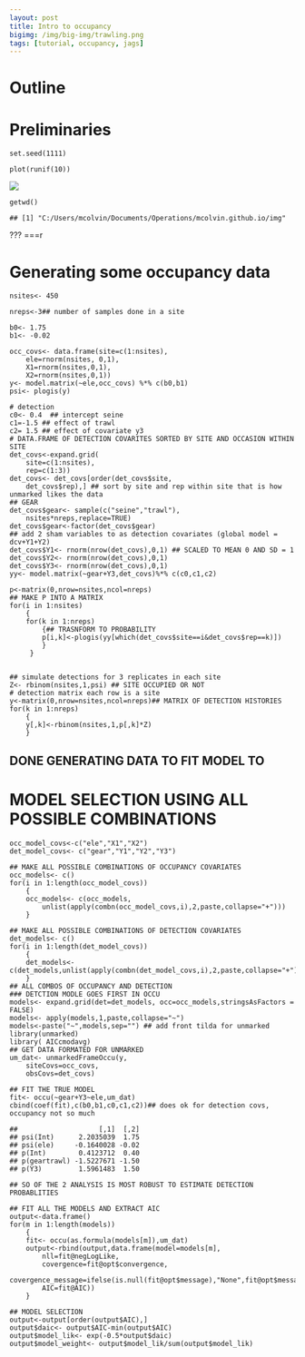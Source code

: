 ```yaml
---
layout: post
title: Intro to occupancy 
bigimg: /img/big-img/trawling.png
tags: [tutorial, occupancy, jags]
---
```


Outline
=======

Preliminaries
=============

    set.seed(1111)

    plot(runif(10))

![](http://mcolvin.github.io/_posts/2020-05-23-occupancy-1_files/figure-markdown_strict/unnamed-chunk-3-1.png)

    getwd()

    ## [1] "C:/Users/mcolvin/Documents/Operations/mcolvin.github.io/img"

???
===r 

Generating some occupancy data
==============================

    nsites<- 450

    nreps<-3## number of samples done in a site

    b0<- 1.75
    b1<- -0.02

    occ_covs<- data.frame(site=c(1:nsites),
        ele=rnorm(nsites, 0,1),
        X1=rnorm(nsites,0,1),
        X2=rnorm(nsites,0,1))
    y<- model.matrix(~ele,occ_covs) %*% c(b0,b1)
    psi<- plogis(y)

    # detection
    c0<- 0.4  ## intercept seine
    c1=-1.5 ## effect of trawl
    c2= 1.5 ## effect of covariate y3
    # DATA.FRAME OF DETECTION COVARITES SORTED BY SITE AND OCCASION WITHIN SITE
    det_covs<-expand.grid(
        site=c(1:nsites), 
        rep=c(1:3))
    det_covs<- det_covs[order(det_covs$site,
        det_covs$rep),] ## sort by site and rep within site that is how unmarked likes the data
    ## GEAR  
    det_covs$gear<- sample(c("seine","trawl"),
        nsites*nreps,replace=TRUE)
    det_covs$gear<-factor(det_covs$gear)
    ## add 2 sham variables to as detection covariates (global model = dcv+Y1+Y2)
    det_covs$Y1<- rnorm(nrow(det_covs),0,1) ## SCALED TO MEAN 0 AND SD = 1
    det_covs$Y2<- rnorm(nrow(det_covs),0,1) 
    det_covs$Y3<- rnorm(nrow(det_covs),0,1)
    yy<- model.matrix(~gear+Y3,det_covs)%*% c(c0,c1,c2)

    p<-matrix(0,nrow=nsites,ncol=nreps)
    ## MAKE P INTO A MATRIX
    for(i in 1:nsites)
        {
        for(k in 1:nreps)
            {## TRASNFORM TO PROBABILITY
            p[i,k]<-plogis(yy[which(det_covs$site==i&det_covs$rep==k)])
            }
         }
        

    ## simulate detections for 3 replicates in each site
    Z<- rbinom(nsites,1,psi) ## SITE OCCUPIED OR NOT
    # detection matrix each row is a site
    y<-matrix(0,nrow=nsites,ncol=nreps)## MATRIX OF DETECTION HISTORIES
    for(k in 1:nreps)
        {
        y[,k]<-rbinom(nsites,1,p[,k]*Z)
        }

DONE GENERATING DATA TO FIT MODEL TO
------------------------------------

MODEL SELECTION USING ALL POSSIBLE COMBINATIONS
===============================================

    occ_model_covs<-c("ele","X1","X2")
    det_model_covs<- c("gear","Y1","Y2","Y3")

    ## MAKE ALL POSSIBLE COMBINATIONS OF OCCUPANCY COVARIATES
    occ_models<- c()
    for(i in 1:length(occ_model_covs))
        {
        occ_models<- c(occ_models,
            unlist(apply(combn(occ_model_covs,i),2,paste,collapse="+")))
        }

    ## MAKE ALL POSSIBLE COMBINATIONS OF DETECTION COVARIATES
    det_models<- c()
    for(i in 1:length(det_model_covs))
        {
        det_models<- c(det_models,unlist(apply(combn(det_model_covs,i),2,paste,collapse="+")))
        }   
    ## ALL COMBOS OF OCCUPANCY AND DETECTION 
    ### DETCTION MODLE GOES FIRST IN OCCU
    models<- expand.grid(det=det_models, occ=occ_models,stringsAsFactors = FALSE) 
    models<- apply(models,1,paste,collapse="~") 
    models<-paste("~",models,sep="") ## add front tilda for unmarked  
    library(unmarked)
    library( AICcmodavg)
    ## GET DATA FORMATED FOR UNMARKED
    um_dat<- unmarkedFrameOccu(y, 
        siteCovs=occ_covs, 
        obsCovs=det_covs)

    ## FIT THE TRUE MODEL
    fit<- occu(~gear+Y3~ele,um_dat)
    cbind(coef(fit),c(b0,b1,c0,c1,c2))## does ok for detection covs, occupancy not so much

    ##                    [,1]  [,2]
    ## psi(Int)      2.2035039  1.75
    ## psi(ele)     -0.1640028 -0.02
    ## p(Int)        0.4123712  0.40
    ## p(geartrawl) -1.5227671 -1.50
    ## p(Y3)         1.5961483  1.50

    ## SO OF THE 2 ANALYSIS IS MOST ROBUST TO ESTIMATE DETECTION PROBABLITIES

    ## FIT ALL THE MODELS AND EXTRACT AIC
    output<-data.frame()
    for(m in 1:length(models))
        {
        fit<- occu(as.formula(models[m]),um_dat)
        output<-rbind(output,data.frame(model=models[m],
            nll=fit@negLogLike,
            covergence=fit@opt$convergence,
            covergence_message=ifelse(is.null(fit@opt$message),"None",fit@opt$message),
            AIC=fit@AIC))
        }

    ## MODEL SELECTION
    output<-output[order(output$AIC),]
    output$daic<- output$AIC-min(output$AIC)
    output$model_lik<- exp(-0.5*output$daic)
    output$model_weight<- output$model_lik/sum(output$model_lik)
